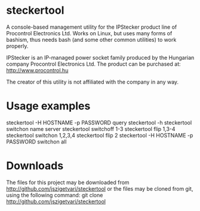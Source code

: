 steckertool
===========

A console-based management utility for the IPStecker product line of Procontrol Electronics Ltd.
Works on Linux, but uses many forms of bashism, thus needs bash (and some other common utilities) to work properly.

IPStecker is an IP-managed power socket family produced by the Hungarian company Procontrol Electronics Ltd.
The product can be purchased at: http://www.procontrol.hu

The creator of this utility is not affiliated with the company in any way.

Usage examples
==============

steckertool -H HOSTNAME -p PASSWORD query
steckertool -h
steckertool switchon name server
steckertool switchoff 1-3
steckertool flip 1,3-4
steckertool switchon 1,2,3,4
steckertool flip 2
steckertool -H HOSTNAME -p PASSWORD switchon all

Downloads
=========

The files for this project may be downloaded from http://github.com/jszigetvari/steckertool or the files may be
cloned from git, using the following command:
git clone http://github.com/jszigetvari/steckertool

